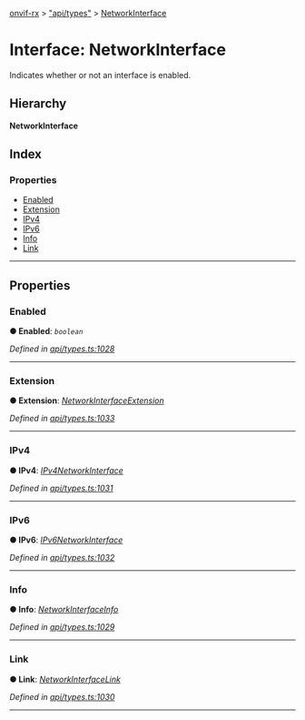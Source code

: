 [onvif-rx](../README.md) > ["api/types"](../modules/_api_types_.md) > [NetworkInterface](../interfaces/_api_types_.networkinterface.md)

# Interface: NetworkInterface

Indicates whether or not an interface is enabled.

## Hierarchy

**NetworkInterface**

## Index

### Properties

* [Enabled](_api_types_.networkinterface.md#enabled)
* [Extension](_api_types_.networkinterface.md#extension)
* [IPv4](_api_types_.networkinterface.md#ipv4)
* [IPv6](_api_types_.networkinterface.md#ipv6)
* [Info](_api_types_.networkinterface.md#info)
* [Link](_api_types_.networkinterface.md#link)

---

## Properties

<a id="enabled"></a>

###  Enabled

**● Enabled**: *`boolean`*

*Defined in [api/types.ts:1028](https://github.com/patrickmichalina/onvif-rx/blob/d62cee9/src/api/types.ts#L1028)*

___
<a id="extension"></a>

###  Extension

**● Extension**: *[NetworkInterfaceExtension](_api_types_.networkinterfaceextension.md)*

*Defined in [api/types.ts:1033](https://github.com/patrickmichalina/onvif-rx/blob/d62cee9/src/api/types.ts#L1033)*

___
<a id="ipv4"></a>

###  IPv4

**● IPv4**: *[IPv4NetworkInterface](_api_types_.ipv4networkinterface.md)*

*Defined in [api/types.ts:1031](https://github.com/patrickmichalina/onvif-rx/blob/d62cee9/src/api/types.ts#L1031)*

___
<a id="ipv6"></a>

###  IPv6

**● IPv6**: *[IPv6NetworkInterface](_api_types_.ipv6networkinterface.md)*

*Defined in [api/types.ts:1032](https://github.com/patrickmichalina/onvif-rx/blob/d62cee9/src/api/types.ts#L1032)*

___
<a id="info"></a>

###  Info

**● Info**: *[NetworkInterfaceInfo](_api_types_.networkinterfaceinfo.md)*

*Defined in [api/types.ts:1029](https://github.com/patrickmichalina/onvif-rx/blob/d62cee9/src/api/types.ts#L1029)*

___
<a id="link"></a>

###  Link

**● Link**: *[NetworkInterfaceLink](_api_types_.networkinterfacelink.md)*

*Defined in [api/types.ts:1030](https://github.com/patrickmichalina/onvif-rx/blob/d62cee9/src/api/types.ts#L1030)*

___

